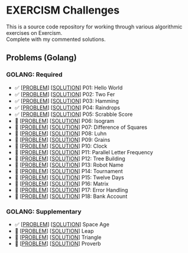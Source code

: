 # EXERCISM Challenges

<p>This is a source code repository for working through various algorithmic exercises on <a src="exercism.io/">Exercism</a>.<br>Complete with my commented solutions.</p>

## Problems (Golang)

<strong><h3>GOLANG: Required</h3></strong>

- :white_check_mark: \[[PROBLEM](https://github.com/AakashSudhakar/exercism-challenges/tree/master/go/hello-world)\] \[[SOLUTION](https://github.com/AakashSudhakar/exercism-challenges/blob/master/go/hello-world/hello_world.go)\] P01: Hello World
- :white_check_mark: \[[PROBLEM](https://github.com/AakashSudhakar/exercism-challenges/tree/master/go/two-fer)\] \[[SOLUTION](https://github.com/AakashSudhakar/exercism-challenges/tree/master/go/two-fer/two_fer.go)\] P02: Two Fer
- :white_check_mark: \[[PROBLEM](https://github.com/AakashSudhakar/exercism-challenges/tree/master/go/hamming)\] \[[SOLUTION](https://github.com/AakashSudhakar/exercism-challenges/blob/master/go/hamming/hamming.go)\] P03: Hamming
- :white_check_mark: \[[PROBLEM](https://github.com/AakashSudhakar/exercism-challenges/tree/master/go/raindrop)\] \[[SOLUTION](https://github.com/AakashSudhakar/exercism-challenges/blob/master/go/raindrops/raindrops.go)\] P04: Raindrops
- :white_check_mark: \[[PROBLEM](https://github.com/AakashSudhakar/exercism-challenges/tree/master/go/scrabble-score/)\] \[[SOLUTION](https://github.com/AakashSudhakar/exercism-challenges/blob/master/go/scrabble-score/scrabble_score.go)\] P05: Scrabble Score
- :large_orange_diamond: \[[PROBLEM]()\] \[[SOLUTION]()\] P06: Isogram
- :small_blue_diamond: \[[PROBLEM]()\] \[[SOLUTION]()\] P07: Difference of Squares
- :small_blue_diamond: \[[PROBLEM]()\] \[[SOLUTION]()\] P08: Luhn
- :small_blue_diamond: \[[PROBLEM]()\] \[[SOLUTION]()\] P09: Grains
- :small_blue_diamond: \[[PROBLEM]()\] \[[SOLUTION]()\] P10: Clock
- :small_blue_diamond: \[[PROBLEM]()\] \[[SOLUTION]()\] P11: Parallel Letter Frequency
- :small_blue_diamond: \[[PROBLEM]()\] \[[SOLUTION]()\] P12: Tree Building
- :small_blue_diamond: \[[PROBLEM]()\] \[[SOLUTION]()\] P13: Robot Name
- :small_blue_diamond: \[[PROBLEM]()\] \[[SOLUTION]()\] P14: Tournament
- :small_blue_diamond: \[[PROBLEM]()\] \[[SOLUTION]()\] P15: Twelve Days
- :small_blue_diamond: \[[PROBLEM]()\] \[[SOLUTION]()\] P16: Matrix
- :small_blue_diamond: \[[PROBLEM]()\] \[[SOLUTION]()\] P17: Error Handling
- :small_blue_diamond: \[[PROBLEM]()\] \[[SOLUTION]()\] P18: Bank Account


<strong><h3>GOLANG: Supplementary</h3></strong>

- :white_check_mark: \[[PROBLEM](https://github.com/AakashSudhakar/exercism-challenges/tree/master/go/space-age)\] \[[SOLUTION](https://github.com/AakashSudhakar/exercism-challenges/blob/master/go/space-age/space_age.go)\] Space Age
- :small_blue_diamond: \[[PROBLEM]()\] \[[SOLUTION]()\] Leap
- :small_blue_diamond: \[[PROBLEM]()\] \[[SOLUTION]()\] Triangle
- :small_blue_diamond: \[[PROBLEM]()\] \[[SOLUTION]()\] Proverb

